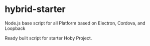 # hybrid-starter
Node.js base script for all Platform based on Electron, Cordova, and Loopback

Ready built script for starter Hoby Project.

